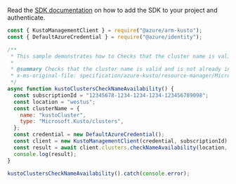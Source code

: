 Read the [SDK documentation](https://github.com/Azure/azure-sdk-for-js/blob/%40azure%2Farm-kusto_7.1.1/sdk/kusto/arm-kusto/README.md) on how to add the SDK to your project and authenticate.

```javascript
const { KustoManagementClient } = require("@azure/arm-kusto");
const { DefaultAzureCredential } = require("@azure/identity");

/**
 * This sample demonstrates how to Checks that the cluster name is valid and is not already in use.
 *
 * @summary Checks that the cluster name is valid and is not already in use.
 * x-ms-original-file: specification/azure-kusto/resource-manager/Microsoft.Kusto/stable/2022-02-01/examples/KustoClustersCheckNameAvailability.json
 */
async function kustoClustersCheckNameAvailability() {
  const subscriptionId = "12345678-1234-1234-1234-123456789098";
  const location = "westus";
  const clusterName = {
    name: "kustoCluster",
    type: "Microsoft.Kusto/clusters",
  };
  const credential = new DefaultAzureCredential();
  const client = new KustoManagementClient(credential, subscriptionId);
  const result = await client.clusters.checkNameAvailability(location, clusterName);
  console.log(result);
}

kustoClustersCheckNameAvailability().catch(console.error);
```
